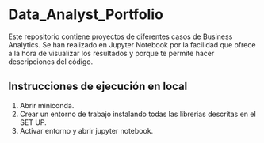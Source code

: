 # Data_Analyst_Portfolio

Este repositorio contiene proyectos de diferentes casos de Business Analytics. Se han realizado en Jupyter Notebook por la facilidad que ofrece a la hora de visualizar los resultados y porque te permite hacer descripciones del código.

## Instrucciones de ejecución en local
1. Abrir miniconda.
2. Crear un entorno de trabajo instalando todas las librerias descritas en el SET UP.
3. Activar entorno y abrir jupyter notebook.



